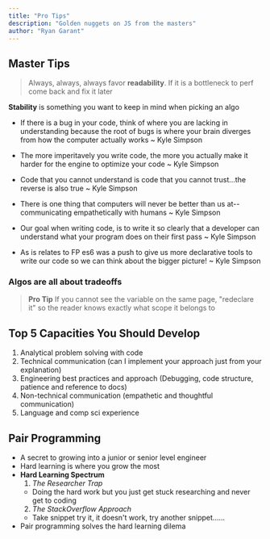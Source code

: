 ```yaml
---
title: "Pro Tips"
description: "Golden nuggets on JS from the masters"
author: "Ryan Garant"
---
```


<article id="1">

## Master Tips

> Always, always, always favor **readability**. If it is a bottleneck to perf come back and fix it later

**Stability** is something you want to keep in mind when picking an algo

- If there is a bug in your code, think of where you are lacking in understanding because the root of bugs is where your brain diverges from how the computer actually works ~ Kyle Simpson

- The more imperitavely you write code, the more you actually make it harder for the engine to optimize your code ~ Kyle Simpson

- Code that you cannot understand is code that you cannot trust...the reverse is also true ~ Kyle Simpson

- There is one thing that computers will never be better than us at--communicating empathetically with humans ~ Kyle Simpson

- Our goal when writing code, is to write it so clearly that a developer can understand what your program does on their first pass ~ Kyle Simpson

- As is relates to FP es6 was a push to give us more declarative tools to write our code so we can think about the bigger picture! ~ Kyle Simpson

### Algos are all about **tradeoffs**

> **Pro Tip** If you cannot see the variable on the same page, "redeclare it" so the reader knows exactly what scope it belongs to

</article>

<article id="2">

## Top 5 Capacities You Should Develop

1.  Analytical problem solving with code
2.  Technical communication (can I implement your approach just from your explanation)
3.  Engineering best practices and approach (Debugging, code structure, patience and reference to docs)
4.  Non-technical communication (empathetic and thoughtful communication)
5.  Language and comp sci experience

</article>

<article id="3">

## Pair Programming

- A secret to growing into a junior or senior level engineer
- Hard learning is where you grow the most
- **Hard Learning Spectrum**
  1.  _The Researcher Trap_
  - Doing the hard work but you just get stuck researching and never get to coding
  2.  _The StackOverflow Approach_
  - Take snippet try it, it doesn't work, try another snippet......
- Pair programming solves the hard learning dilema

</article>
